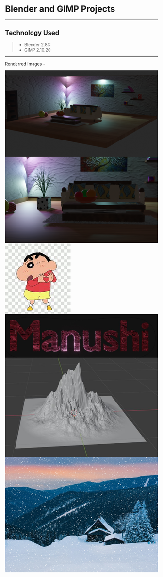 # Blender and GIMP Projects  
  ----------------
## Technology Used
> - Blender 2.83
> - GIMP 2.10.20
----------------
Renderred Images -  

<img src="https://github.com/manushikapoor/Blender-Projects/blob/main/PROJECT/Renderred%20images/untitled2.png" align="center">  
<img src="https://github.com/manushikapoor/Blender-Projects/blob/main/PROJECT/Renderred%20images/untitled5.png" align="center">  

<img src="https://github.com/manushikapoor/Blender-Projects/blob/main/EXPERIMENTS/EXPERIMENT%204/shinchan.gif" align="center">  

<img src="https://github.com/manushikapoor/Blender-Projects/blob/main/EXPERIMENTS/EXPERIMENT%205/output.JPG" align="center">  

<img src="https://github.com/manushikapoor/Blender-Projects/blob/main/EXPERIMENTS/EXPERIMENT%209/mountain.JPG" align="center">  

<img src="https://github.com/manushikapoor/Blender-Projects/blob/main/VIVA%202/snoweffect.png" align="center">  

